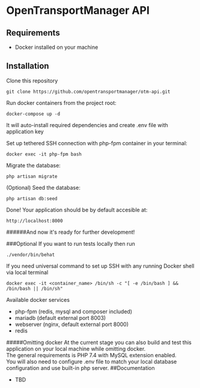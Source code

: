 # OpenTransportManager API

## Requirements
- Docker installed on your machine

## Installation

Clone this repository

```
git clone https://github.com/opentransportmanager/otm-api.git
```

Run docker containers from the project root:
```
docker-compose up -d
```
It will auto-install required dependencies and create .env file with application key  

Set up tethered SSH connection with php-fpm container in your terminal:
```
docker exec -it php-fpm bash
```

Migrate the database:
```
php artisan migrate
```

(Optional) Seed the database:
```
php artisan db:seed
```

Done! Your application should be by default accesible at:
```
http://localhost:8000
```
######And now it's ready for further development!

###Optional
If you want to run tests locally then run
```
./vendor/bin/behat
```
If you need universal command to set up SSH with any running Docker shell via local terminal
```
docker exec -it <container_name> /bin/sh -c "[ -e /bin/bash ] && /bin/bash || /bin/sh"
```

Available docker services
- php-fpm (redis, mysql and composer included)
- mariadb (default external port 8003)
- webserver (nginx, default external port 8000)
- redis

#####Omitting docker
At the current stage you can also build and test this application on your local machine while omitting docker.  
The general requirements is PHP 7.4 with MySQL extension enabled.  
You will also need to configure .env file to match your local database configuration and use built-in php server.
##Documentation
- TBD



